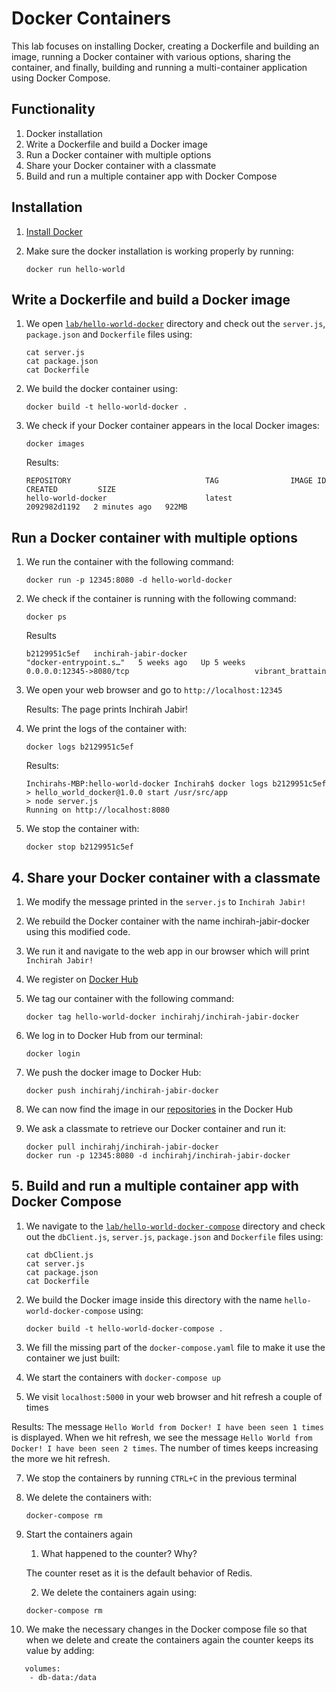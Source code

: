 # Docker Containers

This lab focuses on installing Docker, creating a Dockerfile and building an image, running a Docker container with various options, sharing the container, and finally, building and running a multi-container application using Docker Compose.

## Functionality

1. Docker installation
2. Write a Dockerfile and build a Docker image
3. Run a Docker container with multiple options
4. Share your Docker container with a classmate
5. Build and run a multiple container app with Docker Compose

## Installation

1. [Install Docker](https://www.docker.com/get-started)

2. Make sure the docker installation is working properly by running:
   ```
   docker run hello-world
   ```

## Write a Dockerfile and build a Docker image

1. We open [`lab/hello-world-docker`](lab/hello-world-docker) directory and check out the `server.js`, `package.json` and `Dockerfile` files using: 
    ```
    cat server.js
    cat package.json
    cat Dockerfile
    ```
2. We build the docker container using: 
    ```
    docker build -t hello-world-docker .
    ```

3. We check if your Docker container appears in the local Docker images:
    ```
    docker images
    ```

    Results:
    ```
    REPOSITORY                              TAG                IMAGE ID       CREATED         SIZE
    hello-world-docker                      latest             2092982d1192   2 minutes ago   922MB
    ``` 

## Run a Docker container with multiple options

1. We run the container with the following command:   
   ```
   docker run -p 12345:8080 -d hello-world-docker
   ```

2. We check if the container is running with the following command:
   ```
   docker ps
   ```

   Results
   ```
   b2129951c5ef   inchirah-jabir-docker                             "docker-entrypoint.s…"   5 weeks ago   Up 5 weeks             0.0.0.0:12345->8080/tcp                            vibrant_brattain
   ```

3. We open your web browser and go to `http://localhost:12345`

    Results: 
    The page prints Inchirah Jabir!

4. We print the logs of the container with:
   ```
   docker logs b2129951c5ef
   ```

   Results: 
   ```
   Inchirahs-MBP:hello-world-docker Inchirah$ docker logs b2129951c5ef
   > hello_world_docker@1.0.0 start /usr/src/app
   > node server.js
   Running on http://localhost:8080
   ```

3. We stop the container with:
   ```
   docker stop b2129951c5ef
   ```

## 4. Share your Docker container with a classmate

1. We modify the message printed in the `server.js` to `Inchirah Jabir!`

2. We rebuild the Docker container with the name inchirah-jabir-docker using this modified code. 

3. We run it and navigate to the web app in our browser which will print `Inchirah Jabir!`

3. We register on [Docker Hub](https://hub.docker.com/)

4. We tag our container with the following command:
   ```
   docker tag hello-world-docker inchirahj/inchirah-jabir-docker
   ```
   
5. We log in to Docker Hub from our terminal:
   ```
   docker login
   ```
6. We push the docker image to Docker Hub:
   ```
   docker push inchirahj/inchirah-jabir-docker
   ```
7. We can now find the image in our [repositories](https://hub.docker.com/repositories) in the Docker Hub

8. We ask a classmate to retrieve our Docker container and run it:
   ```
   docker pull inchirahj/inchirah-jabir-docker
   docker run -p 12345:8080 -d inchirahj/inchirah-jabir-docker

## 5. Build and run a multiple container app with Docker Compose

1. We navigate to the [`lab/hello-world-docker-compose`](lab/hello-world-docker-compose) directory and check out the `dbClient.js`, `server.js`, `package.json` and `Dockerfile` files using: 
    ```
    cat dbClient.js
    cat server.js
    cat package.json
    cat Dockerfile
    ```

3. We build the Docker image inside this directory with the name `hello-world-docker-compose` using:
    ```
    docker build -t hello-world-docker-compose .
    ```

4. We fill the missing part of the `docker-compose.yaml` file to make it use the container we just built: 

5. We start the containers with `docker-compose up`

6. We visit `localhost:5000` in your web browser and hit refresh a couple of times

Results: 
The message `Hello World from Docker! I have been seen 1 times` is displayed. When we hit refresh, we see the message `Hello World from Docker! I have been seen 2 times`. The number of times keeps increasing the more we hit refresh. 

7. We stop the containers by running `CTRL+C` in the previous terminal

8. We delete the containers with:
   ```
   docker-compose rm
   ```

9. Start the containers again   
   1. What happened to the counter? Why?
   
   The counter reset as it is the default behavior of Redis. 

   2. We delete the containers again using:
   ```
   docker-compose rm
   ```

10. We make the necessary changes in the Docker compose file so that when we delete and create the containers again the counter keeps its value by adding:

```
   volumes:
    - db-data:/data
```
